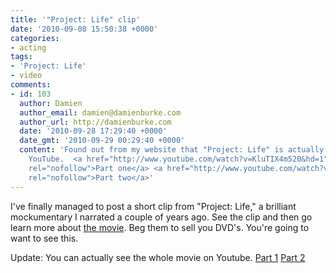 ```yaml
---
title: '"Project: Life" clip'
date: '2010-09-08 15:50:38 +0000'
categories:
- acting
tags:
- 'Project: Life'
- video
comments:
- id: 103
  author: Damien
  author_email: damien@damienburke.com
  author_url: http://damienburke.com
  date: '2010-09-28 17:29:40 +0000'
  date_gmt: '2010-09-29 00:29:40 +0000'
  content: 'Found out from my website that "Project: Life" is actually available on
    YouTube.  <a href="http://www.youtube.com/watch?v=KluTIX4m520&hd=1"
    rel="nofollow">Part one</a> <a href="http://www.youtube.com/watch?v=GkzA0ZJ01Rk&hd=1"
    rel="nofollow">Part two</a>'
---
```


I've finally managed to post a short clip from "Project: Life," a brilliant
mockumentary I narrated a couple of years ago. See the clip and then go learn
more about [the movie](http://projectlifemovie.com). Beg them to sell you DVD's.
You're going to want to see this.

Update: You can actually see the whole movie on Youtube. [Part 1](http://www.youtube.com/watch?v=KluTIX4m520&hd=1) [Part 2](http://www.youtube.com/watch?v=GkzA0ZJ01Rk&hd=1)
